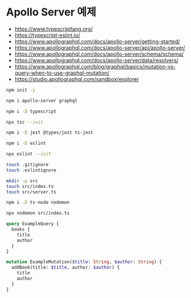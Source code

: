 # Apollo Server 예제

- <https://www.typescriptlang.org/>
- <https://typescript-eslint.io/>
- <https://www.apollographql.com/docs/apollo-server/getting-started/>
- <https://www.apollographql.com/docs/apollo-server/api/apollo-server/>
- <https://www.apollographql.com/docs/apollo-server/schema/schema/>
- <https://www.apollographql.com/docs/apollo-server/data/resolvers/>
- <https://www.apollographql.com/blog/graphql/basics/mutation-vs-query-when-to-use-graphql-mutation/>
- <https://studio.apollographql.com/sandbox/explorer>

```bash
npm init -y

npm i apollo-server graphql

npm i -D typescript

npx tsc --init

npm i -D jest @types/jest ts-jest

npm i -D eslint

npx eslint --init
```

```bash
touch .gitignore
touch .eslintignore
```

```bash
mkdir -p src
touch src/index.ts
touch src/server.ts
```

```bash
npm i -D ts-node nodemon

npx nodemon src/index.ts
```

```graphql
query ExampleQuery {
  books {
    title
    author
  }
}
```

```graphql
mutation ExampleMutation($title: String, $author: String) {
  addBook(title: $title, author: $author) {
    title
    author
  }
}
```
